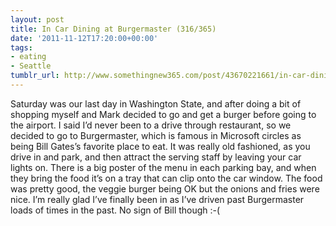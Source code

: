 ```yaml
---
layout: post
title: In Car Dining at Burgermaster (316/365)
date: '2011-11-12T17:20:00+00:00'
tags:
- eating
- Seattle
tumblr_url: http://www.somethingnew365.com/post/43670221661/in-car-dining-at-burgermaster-316365
---
```

Saturday was our last day in Washington State, and after doing a bit of shopping myself and Mark decided to go and get a burger before going to the airport.
I said I’d never been to a drive through restaurant, so we decided to go to Burgermaster, which is famous in Microsoft circles as being Bill Gates’s favorite place to eat.
It was really old fashioned, as you drive in and park, and then attract the serving staff by leaving your car lights on. There is a big poster of the menu in each parking bay, and when they bring the food it’s on a tray that can clip onto the car window.
The food was pretty good, the veggie burger being OK but the onions and fries were nice. I’m really glad I’ve finally been in as I’ve driven past Burgermaster loads of times in the past. No sign of Bill though :-( 
